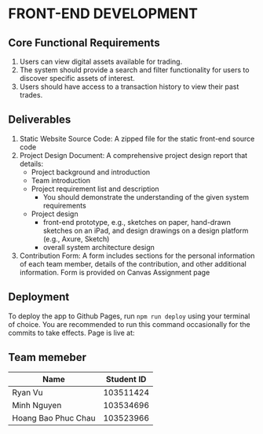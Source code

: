 # FRONT-END DEVELOPMENT 

## Core Functional Requirements

1. Users can view digital assets available for trading.
2. The system should provide a search and filter functionality for users to discover specific assets of interest.
3. Users should have access to a transaction history to view their past trades.

## Deliverables
1. Static Website Source Code: A zipped file for the static front-end source code
2. Project Design Document: A comprehensive project design report that details:
    - Project background and introduction
    - Team introduction
    - Project requirement list and description
         - You should demonstrate the understanding of the given system requirements
    - Project design
         - front-end prototype, e.g., sketches on paper, hand-drawn sketches on an iPad, and design drawings on a design platform (e.g., Axure, Sketch)
         - overall system architecture design
3. Contribution Form: A form includes sections for the personal information of each team member, details of the contribution, and other additional information. Form is provided on Canvas Assignment page

## Deployment
To deploy the app to Github Pages, run `npm run deploy` using your terminal of choice. You are recommended to run this command occasionally for the commits to take effects.
Page is live at: [](https://cos30049.github.io/cos30049_frontend)

## Team memeber
| Name | Student ID |
| ---- | ---------- |
| Ryan Vu | 103511424 |
| Minh Nguyen | 103534696 |
| Hoang Bao Phuc Chau | 103523966 |
